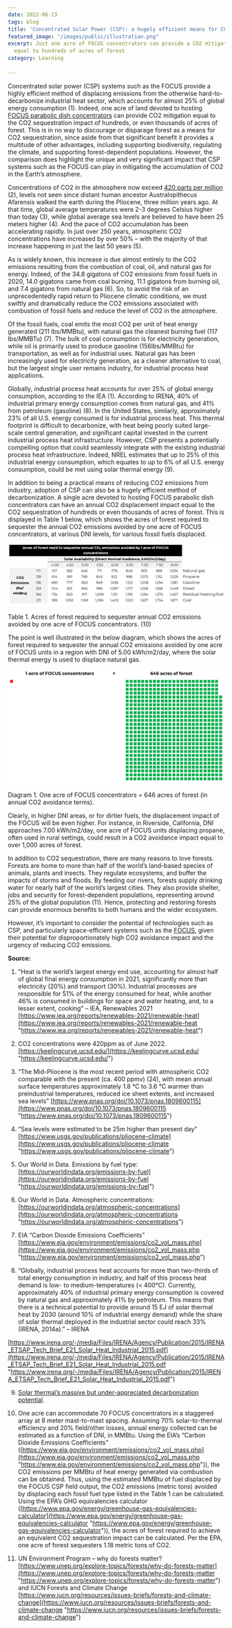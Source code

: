 ```yaml
---
date: 2022-06-23
tags: blog
title: 'Concentrated Solar Power (CSP): a hugely efficient means for CO2 avoidance'
featured_image: "/images/public/illustration.png"
excerpt: Just one acre of FOCUS concentrators can provide a CO2 mitigation impact
  equal to hundreds of acres of forest
category: Learning

---
```

Concentrated solar power (CSP) systems such as the FOCUS provide a highly efficient method of displacing emissions from the otherwise hard-to-decarbonize industrial heat sector, which accounts for almost 25% of global energy consumption (1). Indeed, one acre of land devoted to hosting [FOCUS parabolic dish concentrators](https://www.solarflux.co/product/) can provide CO2 mitigation equal to the CO2 sequestration impact of hundreds, or even thousands of acres of forest. This is in no way to discourage or disparage forest as a means for CO2 sequestration, since aside from that significant benefit it provides a multitude of other advantages, including supporting biodiversity, regulating the climate, and supporting forest-dependent populations. However, the comparison does highlight the unique and very significant impact that CSP systems such as the FOCUS can play in mitigating the accumulation of CO2 in the Earth’s atmosphere.

Concentrations of CO2 in the atmosphere now exceed [420 parts per million](https://keelingcurve.ucsd.edu/) (2), levels not seen since distant human ancestor Australopithecus Afarensis walked the earth during the Pliocene, three million years ago. At that time, global average temperatures were 2-3 degrees Celsius higher than today (3), while global average sea levels are believed to have been 25 meters higher (4). And the pace of CO2 accumulation has been accelerating rapidly. In just over 250 years, atmospheric CO2 concentrations have increased by over 50% – with the majority of that increase happening in just the last 50 years (5).

As is widely known, this increase is due almost entirely to the CO2 emissions resulting from the combustion of coal, oil, and natural gas for energy. Indeed, of the 34.8 gigatons of CO2 emissions from fossil fuels in 2020, 14.0 gigatons came from coal burning, 11.1 gigatons from burning oil, and 7.4 gigatons from natural gas (6). So, to avoid the risk of an unprecedentedly rapid return to Pliocene climatic conditions, we must swiftly and dramatically reduce the CO2 emissions associated with combustion of fossil fuels and reduce the level of CO2 in the atmosphere.

Of the fossil fuels, coal emits the most CO2 per unit of heat energy generated (211 lbs/MMBtu), with natural gas the cleanest burning fuel (117 lbs/MMBTu) (7). The bulk of coal consumption is for electricity generation, while oil is primarily used to produce gasoline (156lbs/MMBtu) for transportation, as well as for industrial uses. Natural gas has been increasingly used for electricity generation, as a cleaner alternative to coal, but the largest single user remains industry, for industrial process heat applications.

Globally, industrial process heat accounts for over 25% of global energy consumption, according to the IEA (1). According to IRENA, 40% of industrial primary energy consumption comes from natural gas, and 41% from petroleum (gasoline) (8). In the United States, similarly, approximately 23% of all U.S. energy consumed is for industrial process heat. This thermal footprint is difficult to decarbonize, with heat being poorly suited large-scale central generation, and significant capital invested in the current industrial process heat infrastructure. However, CSP presents a potentially compelling option that could seamlessly integrate with the existing industrial process heat infrastructure. Indeed, NREL estimates that up to 25% of this industrial energy consumption, which equates to up to 6% of all U.S. energy consumption, could be met using solar thermal energy (9).

In addition to being a practical means of reducing CO2 emissions from industry, adoption of CSP can also be a hugely efficient method of decarbonization. A single acre devoted to hosting FOCUS parabolic dish concentrators can have an annual CO2 displacement impact equal to the CO2 sequestration of hundreds or even thousands of acres of forest. This is displayed in Table 1 below, which shows the acres of forest required to sequester the annual CO2 emissions avoided by one acre of FOCUS concentrators, at various DNI levels, for various fossil fuels displaced.

![](/images/public/table.png)

Table 1. Acres of forest required to sequester annual CO2 emissions avoided by one acre of FOCUS concentrators. (10)

The point is well illustrated in the below diagram, which shows the acres of forest required to sequester the annual CO2 emissions avoided by one acre of FOCUS units in a region with DNI of 5.00 kWh/m2/day, where the solar thermal energy is used to displace natural gas.

![](/images/public/illustration.png)

Diagram 1. One acre of FOCUS concentrators = 646 acres of forest (in annual CO2 avoidance terms).

Clearly, in higher DNI areas, or for dirtier fuels, the displacement impact of the FOCUS will be even higher. For instance, in Riverside, California, DNI approaches 7.00 kWh/m2/day, one acre of FOCUS units displacing propane, often used in rural settings, could result in a CO2 avoidance impact equal to over 1,000 acres of forest.

In addition to CO2 sequestration, there are many reasons to love forests. Forests are home to more than half of the world’s land-based species of animals, plants and insects. They regulate ecosystems, and buffer the impacts of storms and floods. By feeding our rivers, forests supply drinking water for nearly half of the world’s largest cities. They also provide shelter, jobs and security for forest-dependent populations, representing around 25% of the global population (11). Hence, protecting and restoring forests can provide enormous benefits to both humans and the wider ecosystem.

However, it’s important to consider the potential of technologies such as CSP, and particularly space-efficient systems such as the [FOCUS](www.solarflux.co/product), given their potential for disproportionately high CO2 avoidance impact and the urgency of reducing CO2 emissions.

**Source:**

1) "Heat is the world’s largest energy end use, accounting for almost half of global final energy consumption in 2021, significantly more than electricity (20%) and transport (30%). Industrial processes are responsible for 51% of the energy consumed for heat, while another 46% is consumed in buildings for space and water heating, and, to a lesser extent, cooking" – IEA, Renewables 2021 [https://www.iea.org/reports/renewables-2021/renewable-heat](https://www.iea.org/reports/renewables-2021/renewable-heat "https://www.iea.org/reports/renewables-2021/renewable-heat")

2) CO2 concentrations were 420ppm as of June 2022. [https://keelingcurve.ucsd.edu/](https://keelingcurve.ucsd.edu/ "https://keelingcurve.ucsd.edu/")

3) “The Mid-Pliocene is the most recent period with atmospheric CO2 comparable with the present (ca. 400 ppmv) (24), with mean annual surface temperatures approximately 1.8 °C to 3.6 °C warmer than preindustrial temperatures, reduced ice sheet extents, and increased sea levels” [https://www.pnas.org/doi/10.1073/pnas.1809600115](https://www.pnas.org/doi/10.1073/pnas.1809600115 "https://www.pnas.org/doi/10.1073/pnas.1809600115")

4) “Sea levels were estimated to be 25m higher than present day” [https://www.usgs.gov/publications/pliocene-climate](https://www.usgs.gov/publications/pliocene-climate "https://www.usgs.gov/publications/pliocene-climate")

5) Our World in Data. Emissions by fuel type: [https://ourworldindata.org/emissions-by-fuel](https://ourworldindata.org/emissions-by-fuel "https://ourworldindata.org/emissions-by-fuel")

6) Our World in Data. Atmospheric concentrations: [https://ourworldindata.org/atmospheric-concentrations](https://ourworldindata.org/atmospheric-concentrations "https://ourworldindata.org/atmospheric-concentrations")

7) EIA “Carbon Dioxide Emissions Coefficients” [https://www.eia.gov/environment/emissions/co2_vol_mass.php](https://www.eia.gov/environment/emissions/co2_vol_mass.php "https://www.eia.gov/environment/emissions/co2_vol_mass.php")

8) “Globally, industrial process heat accounts for more than two-thirds of total energy consumption in industry, and half of this process heat demand is low- to medium-temperatures (< 400°C). Currently, approximately 40% of industrial primary energy consumption is covered by natural gas and approximately 41% by petroleum. This means that there is a technical potential to provide around 15 EJ of solar thermal heat by 2030 (around 10% of industrial energy demand) while the share of solar thermal deployed in the industrial sector could reach 33% (IRENA, 2014a).” – IRENA

[https://www.irena.org/-/media/Files/IRENA/Agency/Publication/2015/IRENA_ETSAP_Tech_Brief_E21_Solar_Heat_Industrial_2015.pdf](https://www.irena.org/-/media/Files/IRENA/Agency/Publication/2015/IRENA_ETSAP_Tech_Brief_E21_Solar_Heat_Industrial_2015.pdf "https://www.irena.org/-/media/Files/IRENA/Agency/Publication/2015/IRENA_ETSAP_Tech_Brief_E21_Solar_Heat_Industrial_2015.pdf")

9) [Solar thermal’s massive but under-appreciated decarbonization potential](https://www.solarflux.co/blog/solar-thermal-s-massive-but-under-appreciated-decarbonization-potential/).

10) One acre can accommodate 70 FOCUS concentrators in a staggered array at 8 meter mast-to-mast spacing. Assuming 70% solar-to-thermal efficiency and 20% field/other losses, annual energy collected can be estimated as a function of DNI, in MMBtu. Using the EIA’s “Carbon Dioxide Emissions Coefficients” ([https://www.eia.gov/environment/emissions/co2_vol_mass.php](https://www.eia.gov/environment/emissions/co2_vol_mass.php "https://www.eia.gov/environment/emissions/co2_vol_mass.php")), the CO2 emissions per MMBtu of heat energy generated via combustion can be obtained. Thus, using the estimated MMBtu of fuel displaced by the FOCUS CSP field output, the CO2 emissions (metric tons) avoided by displacing each fossil fuel type listed in the Table 1 can be calculated. Using the EPA’s GHG equivalencies calculator ([https://www.epa.gov/energy/greenhouse-gas-equivalencies-calculator](https://www.epa.gov/energy/greenhouse-gas-equivalencies-calculator "https://www.epa.gov/energy/greenhouse-gas-equivalencies-calculator")), the acres of forest required to achieve an equivalent CO2 sequestration impact can be calculated. Per the EPA, one acre of forest sequesters 1.18 metric tons of CO2.

11) UN Environment Program – why do forests matter? [https://www.unep.org/explore-topics/forests/why-do-forests-matter](https://www.unep.org/explore-topics/forests/why-do-forests-matter "https://www.unep.org/explore-topics/forests/why-do-forests-matter") and IUCN Forests and Climate Change [https://www.iucn.org/resources/issues-briefs/forests-and-climate-change](https://www.iucn.org/resources/issues-briefs/forests-and-climate-change "https://www.iucn.org/resources/issues-briefs/forests-and-climate-change")
